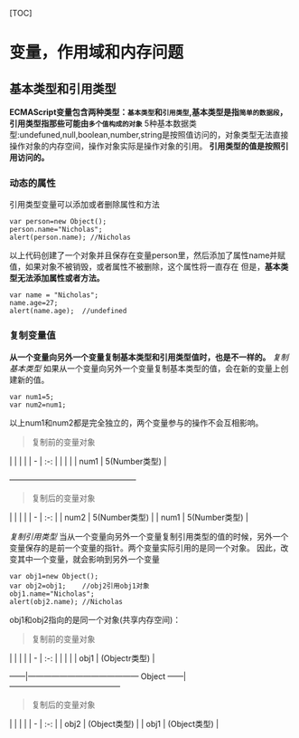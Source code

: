 [TOC]
# 变量，作用域和内存问题

## 基本类型和引用类型
**ECMAScript变量包含两种类型：`基本类型`和`引用类型`,基本类型是指`简单的数据段`，引用类型指那些可能由`多个值构成的对象`**
5种基本数据类型:undefuned,null,boolean,number,string是按照值访问的，对象类型无法直接操作对象的内存空间，操作对象实际是操作对象的引用。
**引用类型的值是按照引用访问的。**

### 动态的属性
引用类型变量可以添加或者删除属性和方法
```
var person=new Object();
person.name="Nicholas";
alert(person.name); //Nicholas
```
以上代码创建了一个对象并且保存在变量person里，然后添加了属性name并赋值，如果对象不被销毁，或者属性不被删除，这个属性将一直存在
但是，**基本类型无法添加属性或者方法。**
```
var name = "Nicholas";
name.age=27;
alert(name.age);  //undefined
```

### 复制变量值
**从一个变量向另外一个变量复制基本类型和引用类型值时，也是不一样的。**
*复制基本类型*
如果从一个变量向另外一个变量复制基本类型的值，会在新的变量上创建新的值。
```
var num1=5;
var num2=num1;
```
以上num1和num2都是完全独立的，两个变量参与的操作不会互相影响。
> 复制前的变量对象
> 
|  |  |  | 
| - | :-: | 
|  |  | 
| num1 | 5(Number类型) |

————————————————
>复制后的变量对象
>
|  |  |  | 
| - | :-: | 
| num2 | 5(Number类型) |
| num1 | 5(Number类型) |

*复制引用类型*
当从一个变量向另外一个变量复制引用类型的值的时候，另外一个变量保存的是前一个变量的指针。两个变量实际引用的是同一个对象。
因此，改变其中一个变量，就会影响到另外一个变量
```
var obj1=new Object();
var obj2=obj1;    //obj2引用obj1对象
obj1.name="Nicholas";
alert(obj2.name); //Nicholas
```
obj1和obj2指向的是同一个对象(共享内存空间)：
> 复制前的变量对象
> 
|  |  |  | 
| - | :-: | 
|  |  | 
| obj1 | (Objectr类型) |

——|——————————————
Object
——|——————————————
>复制后的变量对象
>
|  |  |  | 
| - | :-: | 
| obj2 | (Object类型) |
| obj1 | (Object类型) |
